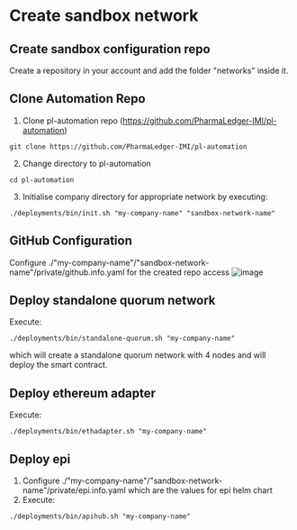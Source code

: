 # Create sandbox network

## Create sandbox configuration repo
Create a repository in your account and add the folder "networks" inside it.

## Clone Automation Repo
1. Clone pl-automation repo (https://github.com/PharmaLedger-IMI/pl-automation)
```shell
git clone https://github.com/PharmaLedger-IMI/pl-automation
```
2. Change directory to pl-automation
```shell
cd pl-automation
```
3. Initialise company directory for appropriate network by executing:
```shell
./deployments/bin/init.sh "my-company-name" "sandbox-network-name" 
```
## GitHub Configuration
Configure ./"my-company-name"/"sandbox-network-name"/private/github.info.yaml for the created repo access
![image](https://user-images.githubusercontent.com/35995331/203970385-a49da4e1-b9d6-41ec-8d5d-4922db99df11.png)

## Deploy standalone quorum network
Execute:
```shell
./deployments/bin/standalone-quorum.sh "my-company-name" 
```
which will create a standalone quorum network with 4 nodes and will deploy the smart contract.
## Deploy ethereum adapter
Execute:
```shell
./deployments/bin/ethadapter.sh "my-company-name" 
```
## Deploy epi
1. Configure ./"my-company-name"/"sandbox-network-name"/private/epi.info.yaml which are the values for epi helm chart
2. Execute:
```shell
./deployments/bin/apihub.sh "my-company-name" 
```
